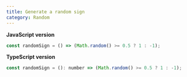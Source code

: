 ```yaml
---
title: Generate a random sign
category: Random
---
```


**JavaScript version**

```js
const randomSign = () => (Math.random() >= 0.5 ? 1 : -1);
```

**TypeScript version**

```js
const randomSign = (): number => (Math.random() >= 0.5 ? 1 : -1);
```
